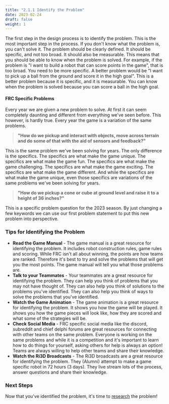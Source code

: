 ```yaml
---
title: "2.1.1 Identify the Problem"
date: 2023-02-24
draft: false
weight: 1
---
```


The first step in the design process is to identify the problem. This is the most important step in the process. If you don't know what the problem is, you can't solve it. The problem should be clearly defined. It should be specific, and not too broad. It should also be measurable. This means that you should be able to know when the problem is solved. For example, if the problem is "I want to build a robot that can score points in the game", that is too broad. You need to be more specific. A better problem would be "I want to pick up a ball from the ground and score it in the high goal". This is a better problem because it is specific, and it is measurable. You can know when the problem is solved because you can score a ball in the high goal.

#### FRC Specific Problems

Every year we are given a new problem to solve. At first it can seem completely daunting and different from everything we've seen before. This however, is hardly true. Every year the game is a variation of the same problems. 

>**"How do we pickup and interact with objects, move across terrain and do some of that with the aid of sensors and feedback?"** 

This is the same problem we've been solving for years. The only difference is the specifics. The specifics are what make the game unique. The specifics are what make the game fun. The specifics are what make the game challenging. The specifics are what make the game exciting. The specifics are what make the game different. And while the specifics are what make the game unique, even those specifics are variations of the same problems we've been solving for years.

>**"How do we pickup a cone or cube at ground level and raise it to a height of 36 inches?"**

This is a specific problem question for the 2023 season. By just changing a few keywords we can use our first problem statement to put this new problem into perspective.

### Tips for Identifying the Problem

- **Read the Game Manual** - The game manual is a great resource for identifying the problem. It includes robot construction rules, game rules and scoring. While FRC isn't all about winning, the points are how teams are ranked. Therefore it's best to try and solve the problems that will get you the most points. The game manual will tell you what those problems are.
- **Talk to your Teammates** - Your teammates are a great resource for identifying the problem. They can help you think of problems that you may not have thought of. They can also help you think of solutions to the problems you've identified. They can also help you think of ways to solve the problems that you've identified.
- **Watch the Game Animation** - The game animation is a great resource for identifying the problem. It shows you how the game will be played. It shows you how the game pieces will look like, how they are scored and what some of the strategies will be.
- **Check Social Media** - FRC specific social media like the discord, subreddit and chief delphi forums are great resources for connecting with other teams on the same problem. Everyone is working on the same problems and while it is a competition and it's important to learn how to do things for yourself, asking others for help is always an option! Teams are always willing to help other teams and share their knowledge.
- **Watch the Ri3D Broadcasts** - The Ri3D broadcasts are a great resource for identifying the problem. They (Alumni) attempt to make a game specific robot in 72 hours (3 days). They live stream lots of the process, answer questions and share their knowledge.

### Next Steps

Now that you've identified the problem, it's time to [research](/engineering_design/design_process/research_the_problem/) the problem!